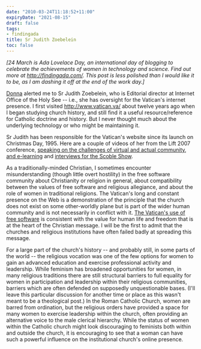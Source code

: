 ```yaml
---
date: "2010-03-24T11:18:52+11:00"
expiryDate: "2021-08-15"
draft: false
tags:
- findingada
title: Sr Judith Zoebelein
toc: false
---
```


_[24 March is Ada Lovelace Day, an international day of blogging to celebrate the achievements of women in technology and science. Find out more at <http://findingada.com/>. This post is less polished than I would like it to be, as I am dashing it off at the end of the work day.]_

[Donna](http://kattekrab.net/) alerted me to Sr Judith Zoebelein, who is Editorial director at Internet Office of the Holy See -- i.e., she has oversight for the Vatican's internet presence. I first visited <http://www.vatican.va/> about twelve years ago when I began studying church history, and still find it a useful resource/reference for Catholic doctrine and history. But I never thought much about the underlying technology or who might be maintaining it.

Sr Judith has been responsible for the Vatican's website since its launch on Christmas Day, 1995. Here are a couple of videos of her from the Lift 2007 conference, [speaking on the challenges of virtual and actual community, and e-learning](http://www.liftconference.com/videos/sister-judith-zoebelein) and [interviews for the Scoble Show](http://www.podtech.net/scobleshow/technology/1363/meet-the-techie-sister-behind-vaticans-website).

As a traditionally-minded Christian, I sometimes encounter misunderstanding (though little overt hostility) in the free software community about Christianity or religion in general, about compatibility between the values of free software and religious allegiance, and about the role of women in traditional religions. The Vatican's long and constant presence on the Web is a demonstration of the principle that the church does not exist on some other-worldly plane but is part of the wider human community and is not necessarily in conflict with it. [The Vatican's use of free software](http://stephencuyos.com/the-nun-who-runs-the-vatican-website/) is consistent with the value for human life and freedom that is at the heart of the Christian message. I will be the first to admit that the churches and religious institutions have often failed badly at spreading this message.

For a large part of the church's history -- and probably still, in some parts of the world -- the religious vocation was one of the few options for women to gain an advanced education and exercise professional activity and leadership. While feminism has broadened opportunities for women, in many religious traditions there are still structural barriers to full equality for women in participation and leadership within their religious communities, barriers which are often defended on supposedly unquestionable bases. (I'll leave this particular discussion for another time or place as this wasn't meant to be a theological post.) In the Roman Catholic Church, women are barred from ordination, but the religious orders have provided a space for many women to exercise leadership within the church, often providing an alternative voice to the male clerical hierarchy. While the status of women within the Catholic church might look discouraging to feminists both within and outside the church, it is encouraging to see that a woman can have such a powerful influence on the institutional church's online presence.
